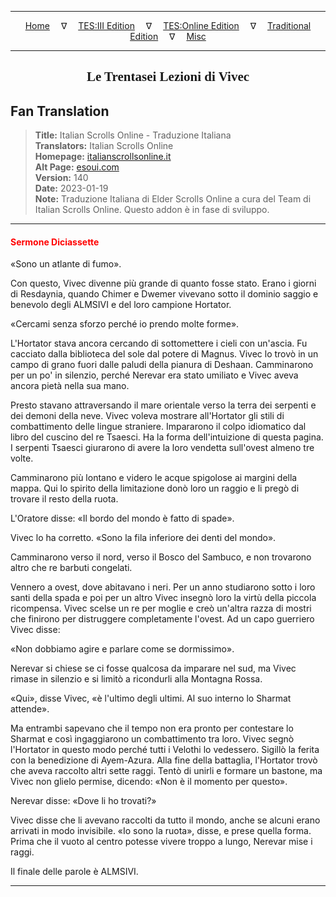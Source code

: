
---

<!-- Jekyll Page Links -->

<center>
<a href="../../../../../index.html">Home</a>
&emsp;&nabla;&emsp;
<a href="../../../../index-tes3.html">TES:III Edition</a>
&emsp;&nabla;&emsp;
<a href="../../../../index-teso.html">TES:Online Edition</a>
&emsp;&nabla;&emsp;
<a href="../../../../index-traditional.html">Traditional Edition</a>
&emsp;&nabla;&emsp;
<a href="../../../../index-misc.html">Misc</a>
</center>

<!-- Markdown Body Below: -->

---

<center>
<h2><span style="font-family:Georgia">Le Trentasei Lezioni di Vivec</span></h2>
</center>

## Fan Translation

> __Title:__ Italian Scrolls Online - Traduzione Italiana\
> __Translators:__ Italian Scrolls Online\
> __Homepage:__ [italianscrollsonline.it][1]\
> __Alt Page:__ [esoui.com][2]\
> __Version:__ 140\
> __Date:__ 2023-01-19\
> __Note:__ Traduzione Italiana di Elder Scrolls Online a cura del Team di Italian Scrolls Online. Questo addon è in fase di sviluppo.

[1]: http://italianscrollsonline.it/
[2]: https://www.esoui.com/downloads/info2854-ItalianScrollsOnline-TraduzioneItaliana.html

---

#### <span style="color:red">Sermone Diciassette</span>

«Sono un atlante di fumo».

Con questo, Vivec divenne più grande di quanto fosse stato. Erano i giorni di Resdaynia, quando Chimer e Dwemer vivevano sotto il dominio saggio e benevolo degli ALMSIVI e del loro campione Hortator.

«Cercami senza sforzo perché io prendo molte forme».

L'Hortator stava ancora cercando di sottomettere i cieli con un'ascia. Fu cacciato dalla biblioteca del sole dal potere di Magnus. Vivec lo trovò in un campo di grano fuori dalle paludi della pianura di Deshaan. Camminarono per un po' in silenzio, perché Nerevar era stato umiliato e Vivec aveva ancora pietà nella sua mano.

Presto stavano attraversando il mare orientale verso la terra dei serpenti e dei demoni della neve. Vivec voleva mostrare all'Hortator gli stili di combattimento delle lingue straniere. Impararono il colpo idiomatico dal libro del cuscino del re Tsaesci. Ha la forma dell'intuizione di questa pagina. I serpenti Tsaesci giurarono di avere la loro vendetta sull'ovest almeno tre volte.

Camminarono più lontano e videro le acque spigolose ai margini della mappa. Qui lo spirito della limitazione donò loro un raggio e li pregò di trovare il resto della ruota.

L'Oratore disse: «Il bordo del mondo è fatto di spade».

Vivec lo ha corretto. «Sono la fila inferiore dei denti del mondo».

Camminarono verso il nord, verso il Bosco del Sambuco, e non trovarono altro che re barbuti congelati.

Vennero a ovest, dove abitavano i neri. Per un anno studiarono sotto i loro santi della spada e poi per un altro Vivec insegnò loro la virtù della piccola ricompensa. Vivec scelse un re per moglie e creò un'altra razza di mostri che finirono per distruggere completamente l'ovest. Ad un capo guerriero Vivec disse:

«Non dobbiamo agire e parlare come se dormissimo».

Nerevar si chiese se ci fosse qualcosa da imparare nel sud, ma Vivec rimase in silenzio e si limitò a ricondurli alla Montagna Rossa.

«Qui», disse Vivec, «è l'ultimo degli ultimi. Al suo interno lo Sharmat attende».

Ma entrambi sapevano che il tempo non era pronto per contestare lo Sharmat e così ingaggiarono un combattimento tra loro. Vivec segnò l'Hortator in questo modo perché tutti i Velothi lo vedessero. Sigillò la ferita con la benedizione di Ayem-Azura. Alla fine della battaglia, l'Hortator trovò che aveva raccolto altri sette raggi. Tentò di unirli e formare un bastone, ma Vivec non glielo permise, dicendo: «Non è il momento per questo».

Nerevar disse: «Dove li ho trovati?»

Vivec disse che li avevano raccolti da tutto il mondo, anche se alcuni erano arrivati in modo invisibile. «Io sono la ruota», disse, e prese quella forma. Prima che il vuoto al centro potesse vivere troppo a lungo, Nerevar mise i raggi.

Il finale delle parole è ALMSIVI.

---
